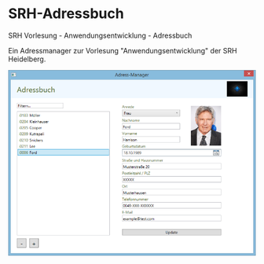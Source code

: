 # SRH-Adressbuch
SRH Vorlesung - Anwendungsentwicklung - Adressbuch

Ein Adressmanager zur Vorlesung "Anwendungsentwicklung" der SRH Heidelberg.



![alt text](https://github.com/Kulu-M/SRH-Adressbuch/blob/master/screen.PNG "Logo Title Text 1")
